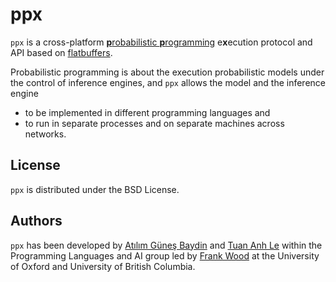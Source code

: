 # ppx

`ppx` is a cross-platform [**p**robabilistic **p**rogramming](http://www.probabilistic-programming.org) e**x**ecution protocol and API based on [flatbuffers](https://google.github.io/flatbuffers/).

Probabilistic programming is about the execution probabilistic models under the control of inference engines, and `ppx` allows the model and the inference engine
* to be implemented in different programming languages and
* to run in separate processes and on separate machines across networks.

## License

`ppx` is distributed under the BSD License.

## Authors

`ppx` has been developed by [Atılım Güneş Baydin](http://www.robots.ox.ac.uk/~gunes/) and [Tuan Anh Le](http://www.tuananhle.co.uk/) within the Programming Languages and AI group led by [Frank Wood](http://www.cs.ubc.ca/~fwood/index.html) at the University of Oxford and University of British Columbia.
